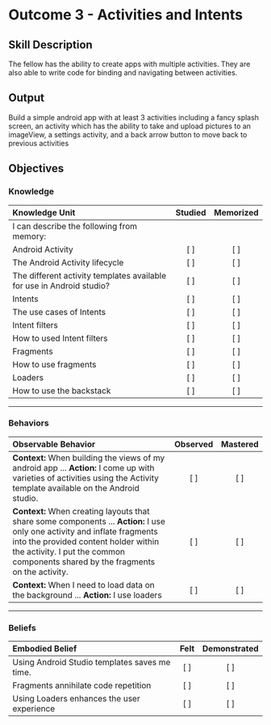 # Outcome 3 - Activities and Intents

## Skill Description
The fellow has the ability to create apps with multiple activities. They are also able to write code for binding and navigating between activities.

## Output
Build a simple android app with at least 3 activities including a fancy splash screen, an activity which has the ability to take and upload pictures to an imageView, a settings activity, and a back arrow button to move back to previous activities

## Objectives

### Knowledge

| Knowledge Unit   |      Studied      | Memorized |
|:-------------|:------------------:|:--------:|
| I can describe the following from memory: | | |
| Android Activity| [ ] | [ ] |
| The Android Activity lifecycle | [ ] | [ ] |
| The different activity templates available for use in Android studio?| [ ] | [ ] |
| Intents | [ ] | [ ] |
| The use cases of Intents | [ ] | [ ] |
| Intent filters | [ ] | [ ] |
| How to used Intent filters | [ ] | [ ] |
| Fragments | [ ] | [ ] | 
| How to use fragments | [ ] | [ ] |
| Loaders | [ ] | [ ] |
| How to use the backstack | [ ] | [ ] |

----------

### Behaviors

| Observable Behavior   |      Observed      | Mastered |
|:-------------|:------------------:|:--------:|
| **Context:** When building the views of my android app ... **Action:** I come up with varieties of activities using the Activity template available on the Android studio.| [ ] | [ ]  |
| **Context:**  When creating layouts that share some components ... **Action:** I use only one activity and inflate fragments into the provided content holder within the activity. I put the common components shared by the fragments on the activity. |   [ ]   |   [ ] |
| **Context:** When I need to load data on the background ... **Action:** I use loaders | [ ] | [ ]  |

----------

### Beliefs

| Embodied Belief   |      Felt      | Demonstrated |
|:-------------|:------------------:|:--------:|
| Using Android Studio templates saves me time.| [ ] | [ ]  |
| Fragments annihilate code repetition |   [ ]   |   [ ] |
| Using Loaders enhances the user experience  |   [ ]   |   [ ] |
